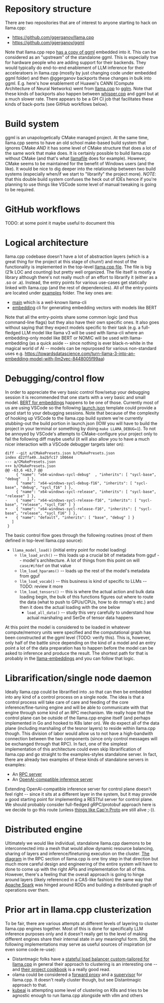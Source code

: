 # Repository structure

There are two repositories that are of interest to anyone starting to hack on llama.cpp:
   * https://github.com/ggerganov/llama.cpp
   * https://github.com/ggerganov/ggml

Note that llama.cpp repo [has a copy of ggml](https://github.com/ggerganov/llama.cpp/tree/master/ggml) embedded into it. This can be considered as an "upstream" of the standalone ggml. This is especially true for hardware people who are adding support for their backends. They would typically do end-to-end enablement of LLM inference for their acceleratoers in llama.cpp (mostly by just changing code under embedded ggml folder) and then @ggerganov backports these changes in bulk into ggml. E.g. here's how enablement of Huawei's CANN (Compute Architecture of Neural Networks) went from [llama.cpp](https://github.com/ggerganov/llama.cpp/pull/6035) to [gglm](https://github.com/ggerganov/ggml/commit/a06c68343e9976fdfc80917a958b903a0d7c8cc6). Note that these kinds of backports also happen between [whisper.cpp](https://github.com/ggerganov/whisper.cpp) and ggml but at a much slower rate. There appears to be a GH CI job that facilitates these kinds of back-ports (see GitHub workflows below).

# Build system

ggml is an unapologetically CMake managed project. At the same time, llama.cpp seems to have an old school make-based build system that ignores CMake *AND* it has some level of CMake structure that does a lot of the same work that make does. It is certainly possible to build llama.cpp without CMake (and that's what [llamafile](https://github.com/Mozilla-Ocho/llamafile/blob/main/llama.cpp/BUILD.mk) does for example). However, CMake seems to be maintained for the benefit of Windows users (and the like). It would be nice to dig deeper into the relationship between two build systems (especially when/if we start to "librarify" the project more). *NOTE*: that this double build system confuses the heck out of IDEs hence if you're planning to use things like VSCode some level of manual tweaking is going to be required.

# GitHub workflows

TODO: at some point it maybe useful to document this

# Logical architecture

llama.cpp codebase doesn't have a lot of abstraction layers (which is a great thing for the project at this stage of churn!) and most of the functionality is implemented in the top-level [llama.cpp file](https://github.com/ggerganov/llama.cpp/blob/master/src/llama.cpp). The file is big (21k LOC and counting) but pretty well organized. The file itself is mostly a library although there's not really much of an effort to librarify it (either as a .so or .a). Instead, the entry points for various use-cases get statically linked with llama.cpp (and the rest of dependencies). All of the entry-points are located under [examples](https://github.com/ggerganov/llama.cpp/blob/master/examples) folder. The key ones are:
   * [main](https://github.com/ggerganov/llama.cpp/blob/master/examples/main) which is a well-known llama-cli
   * [embedding](https://github.com/ggerganov/llama.cpp/blob/master/examples/embedding) cli for generating embedding vectors with models like BERT

Note that all the entry-points share some common logic (and thus command-line flags) but they also have their own specific ones. It also goes without saying that they expect models specific to their task (e.g. a full-fledged LLM model like llama v3 will be used with llama-cli where an embedding-only model like BERT or NOMIC will be used with llama-embedding (as a quick aside -- since nothing is ever black-n-white in the magical world of AI -- models can be repurposed for various non-standard uses e.g. https://towardsdatascience.com/turn-llama-3-into-an-embedding-model-with-llm2vec-8448005f99aa)

# Debugging/control flow

In order to appreciate the very basic control flow/setup your debugging session it is recommended that one starts with a very basic and small model. [BERT for embeddings](bits-n-bytes) happens to be one of those. Currently most of us are using VSCode so the following [launch.json](bits-n-bytes/launch.json) template could provide a good start to your debugging sessions. Note that because of the complexity of hooking up VSCode to the llama.cpp build system we're currently stubbing-out the build portion in launch.json (IOW you will have to build the project in your terminal or something by doing `make LLAMA_DEBUG=1`). To not be annoyed by VSCode's attempts to CMake-configure your project only to fail the following diff maybe useful (it will also allow you to have a much nicer interaction with a VSCode debugger targets later on):
```
diff --git a/CMakePresets.json b/CMakePresets.json
index d22ffa49..ba2bfc17 100644
--- a/CMakePresets.json
+++ b/CMakePresets.json
@@ -63,6 +63,7 @@
     { "name": "x64-windows-sycl-debug"  , "inherits": [ "sycl-base", "debug"   ] },
     { "name": "x64-windows-sycl-debug-f16", "inherits": [ "sycl-base", "debug", "sycl_f16" ] },
     { "name": "x64-windows-sycl-release", "inherits": [ "sycl-base", "release" ] },
-    { "name": "x64-windows-sycl-release-f16", "inherits": [ "sycl-base", "release", "sycl_f16" ] }
+    { "name": "x64-windows-sycl-release-f16", "inherits": [ "sycl-base", "release", "sycl_f16" ] },
+    { "name": "default", "inherits": [ "base", "debug" ] }
   ]
 }
```

The basic control flow goes through the following routines (most of them defined in top-level llama.cpp source):
   * `llama_model_load()` (initial entry point for model loading)
       * `llm_load_arch()` -- this loads up a crucial bit of metadata from gguf -- model's architecture. A lot of things from this point on will `case/#ifdef` on that value
       * `llm_load_hparams()` -- loads up the rest of the model's metadata from gguf
       * `llm_load_vocab()` -- this business is kind of specific to LLMs -- TODO: review it more
       * `llm_load_tensors()` -- this is where the actual action and bulk data loading begin, the bulk of this functions figures out where to route the data (what to push to GPUs/CPUs, how to do mmap's etc.) and then it does the actual loading with the one below
           * `load_all_data()` -- study this very carefully to understand how actual marshaling and SerDe of tensor data happens

At this point the model is considered to be loaded in whatever compute/memory units were specified and the computational graph has been constructed at the ggml level (TODO: verify this). This is, however, only half of the battle since depending on the kind of a model and an entry point a lot of the data preparation has to happen before the model can be asked to inference and produce the result. The shortest path for that is probably in the [llama-embeddings](https://github.com/ggerganov/llama.cpp/blob/master/examples/embedding/embedding.cpp#L112) and you can follow that logic.

# Librarification/single node daemon

Ideally llama.cpp could be librarified into .so that can then be embedded into any kind of a control process on a single node. The idea is that a control process will take care of care and feeding of the core inference/fine-tuning engine and will be able to communicate with that engine through some kind of an RPC mechanism. We really hope that the control plane can be outside of the llama.cpp engine itself (and perhaps implemented in Go and hooked to K8s later on). We do expect all of the data plane (including marshaling of the tesnor layers) to reside within llama.cpp though. This division of labor would allow us to not have a high-bandwith connection between the two components (since only control messages will be exchanged through that RPC). In fact, one of the simplest implementation of this architecture could even skip librarification of llama.cpp and go straight to the examples-styles standalone server. In fact, there are already two examples of these kinds of standalone servers in examples:
   * An [RPC server](https://github.com/ggerganov/llama.cpp/blob/master/examples/rpc/README.md)
   * An [OpenAI-compatible inference server](https://github.com/ggerganov/llama.cpp/blob/master/examples/server/README.md)

Extending OpenAI-compatible inference server for control plane doesn't feel right -- since it sits at a different layer in the system, but it may provide a good starting point for implementing a RESTful server for control plane. We should probably consider full-fledged gRPC/protobuf approach here is we decide to go this route (unless [things like Cap'n Proto](https://medium.com/@learnwithshobhit/comparing-capn-proto-and-grpc-in-rust-a-performance-and-feature-analysis-61d2da815d18) are still alive ;-)).

# Distributed engine

Ultimately we would like individual, standalone llama.cpp daemons to be interconnected into a mesh that would allow dynamic resource balancing, sharing of layers and inference/finetuning execution on the cluster. [The diagram](https://github.com/ggerganov/llama.cpp/blob/master/examples/rpc/README.md) in the RPC section of llama.cpp is one tiny step in that direction but much more careful design and engineering of the entire system will have to done to come up with the right APIs and implementation for all of this. However, there's a feeling that the overall approach is going to hinge around layers (likely referenced in a CAS-like fashion) the same way that [Apache Spark](https://www.analyticsvidhya.com/blog/2021/08/understanding-the-basics-of-apache-spark-rdd/) was hinged around RDDs and building a distributed graph of operations over them.

# Prior art in llama.cpp clusterization

To be fair, there are various attempts at different levels of layering to cluster llama.cpp engines together. Most of this is done for specifically LLM inference purposes only and it doesn't really get to the level of making different engines share their internal state in any meaningful form. Still, the following implementations may serve as useful sources of inspiration (or even some code re-use):
   
   * Distantmagic folks have a [stateful load balancer custom-tailored for llama.cpp](https://github.com/distantmagic/paddler) in general their approach to clustering is an interesting one -- and [their project cookbook](https://llmops-handbook.distantmagic.com/general-concepts/load-balancing/index.html) is a really good read.
   * olama could be considered a [forward proxy](https://llmops-handbook.distantmagic.com/general-concepts/load-balancing/forward-proxy.html) and a [supervisor](https://llmops-handbook.distantmagic.com/general-concepts/load-balancing/supervisor.html) for llama.cpp. It doesn't really cluster though, but see Distantmagic approach to that.
   * [kubeai](https://www.kubeai.org/) is attempting some level of clustering on K8s and tries to be agnostic enough to run llama.cpp alongside with vllm and others

